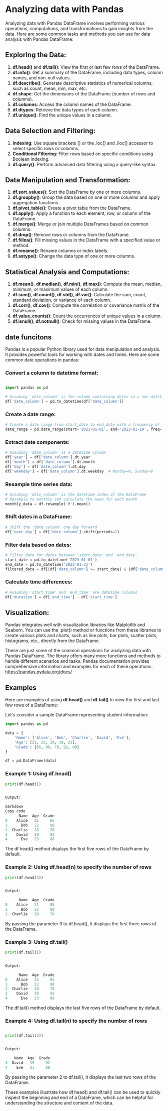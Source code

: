 # Analyzing data with Pandas
Analyzing data with Pandas DataFrame involves performing various operations, computations, and transformations to gain insights from the data. Here are some common tasks and methods you can use for data analysis with Pandas DataFrame:

## Exploring the Data:

1. <b>df.head()</b> and <b>df.tail()</b>: View the first or last few rows of the DataFrame.
2. <b>df.info()</b>: Get a summary of the DataFrame, including data types, column names, and non-null values.
3. <b>df.describe()</b>: Generate descriptive statistics of numerical columns, such as count, mean, min, max, etc.
4. <b>df.shape</b>: Get the dimensions of the DataFrame (number of rows and columns).
5. <b>df.columns</b>: Access the column names of the DataFrame.
6. <b>df.dtypes</b>: Retrieve the data types of each column.
7. <b>df.unique()</b>: Find the unique values in a column.

## Data Selection and Filtering:

1. <b>Indexing</b>: Use square brackets [] or the .loc[] and .iloc[] accessor to select specific rows or columns.
2. <b>Conditional Filtering:</b> Filter rows based on specific conditions using Boolean indexing.
3. <b>df.query()</b>: Perform advanced data filtering using a query-like syntax.

## Data Manipulation and Transformation:

1. <b>df.sort_values()</b>: Sort the DataFrame by one or more columns.
2. <b>df.groupby()</b>: Group the data based on one or more columns and apply aggregation functions.
3. <b>df.pivot_table()</b>: Create a pivot table from the DataFrame.
4. <b>df.apply()</b>: Apply a function to each element, row, or column of the DataFrame.
5. <b>df.merge()</b>: Merge or join multiple DataFrames based on common columns.
6. <b>df.drop()</b>: Remove rows or columns from the DataFrame.
7. <b>df.fillna()</b>: Fill missing values in the DataFrame with a specified value or method.
8. <b>df.rename()</b>: Rename columns or index labels.
9. <b>df.astype()</b>: Change the data type of one or more columns.

## Statistical Analysis and Computations:

1. <b>df.mean()</b>, <b>df.median()</b>, <b>df.min()</b>, <b>df.max()</b>: Compute the mean, median, minimum, or maximum values of each column.
2. <b>df.sum()</b>, <b>df.count()</b>, <b>df.std()</b>, <b>df.var()</b>: Calculate the sum, count, standard deviation, or variance of each column.
3. <b>df.corr()</b>, <b>df.cov()</b>: Compute the correlation or covariance matrix of the DataFrame.
4. <b>df.value_counts()</b>: Count the occurrences of unique values in a column.
5. <b>df.isnull()</b>, <b>df.notnull()</b>: Check for missing values in the DataFrame.

## date funcitons
Pandas is a popular Python library used for data manipulation and analysis. It provides powerful tools for working with dates and times. Here are some common date operations in pandas:

### Convert a column to datetime format:
```python

import pandas as pd

# Assuming 'date_column' is the column containing dates in a non-datetime format
df['date_column'] = pd.to_datetime(df['date_column'])
```
### Create a date range:
```python
# Create a date range from start_date to end_date with a frequency of '1 day'
date_range = pd.date_range(start='2023-01-01', end='2023-01-10', freq='D')
```
### Extract date components:
```python
# Assuming 'date_column' is a datetime column
df['year'] = df['date_column'].dt.year
df['month'] = df['date_column'].dt.month
df['day'] = df['date_column'].dt.day
df['weekday'] = df['date_column'].dt.weekday  # Monday=0, Sunday=6
```
### Resample time series data:
```python
# Assuming 'date_column' is the datetime index of the DataFrame
# Resample to monthly and calculate the mean for each month
monthly_data = df.resample('M').mean()
```
### Shift dates in a DataFrame:
```python
# Shift the 'date_column' one day forward
df['next_day'] = df['date_column'].shift(periods=1)
```
### Filter data based on dates:
```python
# Filter data for dates between 'start_date' and 'end_date'
start_date = pd.to_datetime('2023-01-01')
end_date = pd.to_datetime('2023-01-31')
filtered_data = df[(df['date_column'] >= start_date) & (df['date_column'] <= end_date)]
```
### Calculate time differences:
```python
# Assuming 'start_time' and 'end_time' are datetime columns
df['duration'] = df['end_time'] - df['start_time']
```



## Visualization:

Pandas integrates well with visualization libraries like Matplotlib and Seaborn. You can use the .plot()</b> method or functions from these libraries to create various plots and charts, such as line plots, bar plots, scatter plots, histograms, etc., directly from the DataFrame.

These are just some of the common operations for analyzing data with Pandas DataFrame. The library offers many more functions and methods to handle different scenarios and tasks. Pandas documentation provides comprehensive information and examples for each of these operations: https://pandas.pydata.org/docs/

## Examples
Here are examples of using <b>df.head()</b> and <b>df.tail()</b> to view the first and last few rows of a DataFrame:

Let's consider a sample DataFrame representing student information:

```python
import pandas as pd

data = {
    'Name': ['Alice', 'Bob', 'Charlie', 'David', 'Eve'],
    'Age': [21, 22, 20, 19, 23],
    'Grade': [85, 90, 78, 92, 88]
}

df = pd.DataFrame(data)
```

### Example 1: Using df.head()

```python
print(df.head())


Output:

markdown
Copy code
      Name  Age  Grade
0    Alice   21     85
1      Bob   22     90
2  Charlie   20     78
3    David   19     92
4      Eve   23     88

```
The df.head() method displays the first five rows of the DataFrame by default.

### Example 2: Using df.head(n) to specify the number of rows

```python
print(df.head(3))


Output:

      Name  Age  Grade
0    Alice   21     85
1      Bob   22     90
2  Charlie   20     78
```

By passing the parameter 3 to df.head(), it displays the first three rows of the DataFrame.

### Example 3: Using df.tail()

```python
print(df.tail())


Output:

      Name  Age  Grade
0    Alice   21     85
1      Bob   22     90
2  Charlie   20     78
3    David   19     92
4      Eve   23     88

```
The df.tail() method displays the last five rows of the DataFrame by default.

### Example 4: Using df.tail(n) to specify the number of rows

```python

print(df.tail(2))


Output:

    Name  Age  Grade
3  David   19     92
4    Eve   23     88
```

By passing the parameter 2 to df.tail(), it displays the last two rows of the DataFrame.

These examples illustrate how df.head() and df.tail() can be used to quickly inspect the beginning and end of a DataFrame, which can be helpful for understanding the structure and content of the data.


